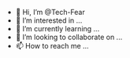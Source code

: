 - 👋 Hi, I’m @Tech-Fear
- 👀 I’m interested in ...
- 🌱 I’m currently learning ...
- 💞️ I’m looking to collaborate on ...
- 📫 How to reach me ...

<!---
Tech-Fear/Tech-Fear is a ✨ special ✨ repository because its `README.md` (this file) appears on your GitHub profile.
You can click the Preview link to take a look at your changes.
--->
